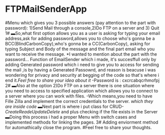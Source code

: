 # FTPMailSenderApp
#Menu which gives you 3 possible answers (pay attention to the part with password): 1)Send Mail through a console,2)Do FTP on a server and 3) Quit
1#
▬So,what first option allows you as a user is asking for typing your email address,ask for adding password,allows you to choose who's gonna be a BCC(BlindCarbonCopy),who's gonna be a CC(CarbonCopy), asking for typing Subject and Body of the message and the final part email who you want to receive the message.
*I wanted to mention about the part with the password...
Function of EmailSender which i made, it's succesffull only by adding Generated password which i need to give you to access for sending the mail ,is by having a Generated Passowrd, and reason is beacuse i was wondering for privacy and security at begging of the code so that's where i end it.*Feel free to share your idea about it*
-Password is : cxcrcabqcrhmofpj 
2#
▬Also at the option 2)Do FTP on a server there is one situation where you need to access to specified application which allows you to connect to a server where you can work with files.
-Which means,you need to have Fille Zilla and implement the correct credentials to the server. *which they are inside code*
▬Next part is where i put class for CRUD-*CreateReadeUpdateDelete* and plus checking if the file exists in the Server 
▬Doing this process i had a proper Menu with switch cases and implemented methods for linking the pages.
3#
Adding enviorment method for automathically close the program.
#Feel free to share your thoughts.
